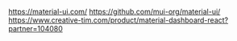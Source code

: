 https://material-ui.com/
https://github.com/mui-org/material-ui/
https://www.creative-tim.com/product/material-dashboard-react?partner=104080
